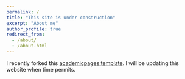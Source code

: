 ```yaml
---
permalink: /
title: "This site is under construction"
excerpt: "About me"
author_profile: true
redirect_from: 
  - /about/
  - /about.html
---
```


I recently forked this [academicpages template](https://github.com/academicpages/academicpages.github.io). I will be updating this website when time permits.